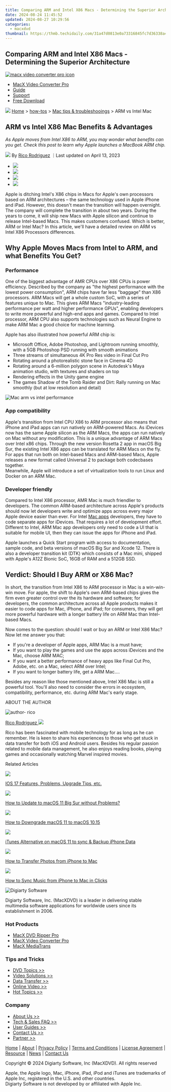 ```yaml
---
title: Comparing ARM and Intel X86 Macs - Determining the Superior Architecture
date: 2024-08-24 11:45:52
updated: 2024-08-27 10:29:56
categories:
  - macxdvd
thumbnail: https://thmb.techidaily.com/31a47d0813e0a73316845fc7d36338a492235a7e4fd705568291b1b8a09d30a6.jpg
---
```


## Comparing ARM and Intel X86 Macs - Determining the Superior Architecture

[![macx video converter pro icon](https://www.macxdvd.com/mobile/../image-style/new-seo/icon11.png)](https://tools.techidaily.com/macxdvd/products/)

* [MacX Video Converter Pro](https://tools.techidaily.com/macxdvd/products/)
* [Guide](https://tools.techidaily.com/macxdvd/products/)
* [Support](https://tools.techidaily.com/macxdvd/products/)
* [Free Download](https://tools.techidaily.com/macxdvd/products/)



![](https://www.macxdvd.com/mobile/../image-style/new-seo/icon7.png) [Home](https://tools.techidaily.com/macxdvd/products/) \> [how-tos](https://tools.techidaily.com/macxdvd/products/) \> [Mac tips & troubleshooings](https://tools.techidaily.com/macxdvd/products/) \> ARM vs Intel Mac

## ARM vs Intel X86 Mac Benefits & Advantages



_As Apple moves from Intel X86 to ARM, you may wonder what benefits can you get. Check this post to learn why Apple launches a MacBook ARM chip._ 

![](https://www.macxdvd.com/mobile/../image-style/new-seo/icon6.png) By [Rico Rodriguez](https://www.linkedin.com/in/rico-rodriguez-06815a104/) ｜Last updated on April 13, 2023 

* [![](https://www.macxdvd.com/mobile/../image-style/new-seo/share-fa.jpg)](https://www.facebook.com/sharer/sharer.php?u=https://www.macxdvd.com/mobile/arm-vs-intel-x86-mac.htm)
* [![](https://www.macxdvd.com/mobile/../image-style/new-seo/share-tw.jpg)](https://twitter.com/intent/tweet?url=https://www.macxdvd.com/mobile/arm-vs-intel-x86-mac.htm)
* [![](https://www.macxdvd.com/mobile/../image-style/new-seo/share-email.jpg)](https://www.macxdvd.com/mobile/mailto:info@example.com?&subject=&body=https://www.macxdvd.com/mobile/arm-vs-intel-x86-mac.htm)
* [![](https://www.macxdvd.com/mobile/../image-style/new-seo/share-in.jpg)](https://www.linkedin.com/shareArticle?mini=true&url=https://www.macxdvd.com/mobile/arm-vs-intel-x86-mac.htm&title=&summary=https://www.macxdvd.com/mobile/arm-vs-intel-x86-mac.htm&source=)

Apple is ditching Intel's X86 chips in Macs for Apple's own processors based on ARM architectures – the same technology used in Apple iPhone and iPad. However, this doesn't mean the transition will happen overnight. The company will complete the transition in about two years. During the years to come, it will ship new Macs with Apple silicon and continue to release Intel-based Macs. This makes customers confused. Which is better, ARM or Intel Mac? In this article, we'll have a detailed review on ARM vs Intel X86 Processors differences. 

## Why Apple Moves Macs from Intel to ARM, and what Benefits You Get?

### Performance

One of the biggest advantage of AMR CPUs over X86 CPUs is power efficiency. Described by the company as "the highest performance with the lowest power consumption", ARM chips have far less "baggage" than X86 processors. ARM Macs will get a whole custom SoC, with a series of features unique to Mac. This gives ARM Macs "industry-leading performance per watt and higher performance GPUs", enabling developers to write more powerful and high-end apps and games. Compared to Intel processor, ARM CPU also supports technologies such as Neural Engine to make ARM Mac a good choice for machine learning.

Apple has also illustrated how powerful ARM chip is:

* Microsoft Office, Adobe Photoshop, and Lightroom running smoothly, with a 5GB Photoshop PSD running with smooth animations
* Three streams of simultaneous 4K Pro Res video in Final Cut Pro
* Rotating around a photorealistic stone face in Cinema 4D
* Rotating around a 6-million polygon scene in Autodesk's Maya animation studio, with textures and shaders on top
* Rendering effects in the Unity game engine
* The games Shadow of the Tomb Raider and Dirt: Rally running on Mac smoothly (but at low resolution and detail)

![Mac arm vs intel performance](https://www.macxdvd.com/mobile/article-image/arm-mac.jpg) 

### App compatibility

Apple's transition from Intel CPU X86 to ARM processor also means that iPhone and iPad apps can run natively on ARM-powered Macs. As iDevices now has the same Apple silicon as the ARM Macs, the apps can run natively on Mac without any modification. This is a unique advantage of ARM Macs over Intel x86 chips. Through the new version Rosetta 2 app in macOS Big Sur, the existing Intel X86 apps can be translated for ARM Macs on the fly. For apps that run both on Intel-based Macs and ARM-based Macs, Apple releases a new format called Universal 2 to package both codecbases together.   
 Meanwhile, Apple will introduce a set of virtualization tools to run Linux and Docker on an ARM Mac.

### Developer friendly

Compared to Intel X86 processor, AMR Mac is much friendlier to developers. The common ARM-based architecture across Apple's products should now let developers write and optimize apps across every major Apple device easier than ever. For Intel [Mac apps](https://tools.techidaily.com/macxdvd/products/) developers, they have to code separate apps for iDevices. That requires a lot of development effort. Different to Intel, ARM Mac app developers only need to code a UI that is suitable for mobile UI, then they can issue the apps for iPhone and iPad. 

Apple launches a Quick Start program with access to documentation, sample code, and beta versions of macOS Big Sur and Xcode 12\. There is also a developer transition kit (DTK) which consists of a Mac mini, shipped with Apple's A12Z Bionic SoC, 16GB of RAM and a 512GB SSD. 

## Verdict: Should I Buy ARM or X86 Mac? 

In short, the transition from Intel X86 to ARM processor in Mac is a win-win-win move. For apple, the shift to Apple's own ARM-based chips gives the firm even greater control over the its hardware and software; for developers, the common architecture across all Apple products makes it easier to code apps for Mac, iPhone, and iPad; for consumers, they will get more powerful hardware with a longer battery life on ARM Mac than Intel-based Macs. 

Now comes to the question: should I wait or buy an ARM or Intel X86 Mac? Now let me answer you that: 

* If you're a developer of Apple apps, ARM Mac is a must have;
* If you want to play the games and use the apps across iDevices and the Mac, choose ARM MAC;
* If you want a better performance of heavy apps like Final Cut Pro, Adobe, etc. on a Mac, select ARM over Intel;
* If you want to longer battery life, get a ARM Mac....

Besides any reason like those mentioned above, Intel X86 Mac is still a powerful tool. You'll also need to consider the errors in ecosystem, compatibility, performance, etc. during ARM Mac's early stage.

ABOUT THE AUTHOR

![author- rico](https://www.macxdvd.com/mobile/../image-style/new-seo/rico.png) 

[Rico Rodriguez ![](https://www.macxdvd.com/mobile/../image-style/new-seo/share-in1.jpg)](https://www.linkedin.com/in/rico-rodriguez-06815a104/) 

Rico has been fascinated with mobile technology for as long as he can remember. He is keen to share his experiences to those who get stuck in data transfer for both iOS and Android users. Besides his regular passion related to mobile data management, he also enjoys reading books, playing games and occasionally watching Marvel inspired movies.



Related Articles

![](https://www.macxdvd.com/mobile/../image-style/new-seo/pic7.jpg)

[IOS 17 Features, Problems, Upgrade Tips, etc.](https://tools.techidaily.com/macxdvd/products/) 

![](https://www.macxdvd.com/mobile/../image-style/new-seo/pic6.jpg)

[How to Update to macOS 11 Big Sur without Problems?](https://tools.techidaily.com/macxdvd/products/) 

![](https://www.macxdvd.com/mobile/../image-style/new-seo/pic5.jpg)

[How to Downgrade macOS 11 to macOS 10.15](https://shop-links.co/link/?exclusive=1&publisher_slug=itechdaily19598&url=https%3A%2F%2Fwww.macxdvd.com%2Fmac%2Fhow-to-downgrade-macos.htm) 

![](https://www.macxdvd.com/mobile/../image-style/new-seo/pic4.jpg)

[iTunes Alternative on macOS 11 to sync & Backup iPhone Data](https://tools.techidaily.com/macxdvd/products/) 

![](https://www.macxdvd.com/mobile/../image-style/new-seo/pic3.jpg)

[How to Transfer Photos from iPhone to Mac](https://tools.techidaily.com/macxdvd/products/) 

![](https://www.macxdvd.com/mobile/../image-style/new-seo/pic2.jpg)

[How to Sync Music from iPhone to Mac in Clicks](https://tools.techidaily.com/macxdvd/products/) 



![Digiarty Software](https://www.macxdvd.com/mobile/../icon/logo.png) 

Digiarty Software, Inc. (MacXDVD) is a leader in delivering stable multimedia software applications for worldwide users since its establishment in 2006.

### Hot Products

* [MacX DVD Ripper Pro](https://tools.techidaily.com/macxdvd/products/)
* [MacX Video Converter Pro](https://tools.techidaily.com/macxdvd/products/)
* [MacX MediaTrans](https://tools.techidaily.com/macxdvd/products/)

### Tips and Tricks

* [DVD Topics >>](https://tools.techidaily.com/macxdvd/products/)
* [Video Solutions >>](https://tools.techidaily.com/macxdvd/products/)
* [Data Transfer >>](https://tools.techidaily.com/macxdvd/products/)
* [Online Video >>](https://tools.techidaily.com/macxdvd/products/)
* [Hot Topics >>](https://tools.techidaily.com/macxdvd/products/)

### Company

* [About Us >>](https://tools.techidaily.com/macxdvd/products/)
* [Tech & Sales FAQ >>](https://tools.techidaily.com/macxdvd/products/)
* [User Guides >>](https://tools.techidaily.com/macxdvd/products/)
* [Contact Us >>](https://tools.techidaily.com/macxdvd/products/)
* [Partner >>](https://tools.techidaily.com/macxdvd/products/)



[Home](https://tools.techidaily.com/macxdvd/products/) | [About](https://tools.techidaily.com/macxdvd/products/) | [Privacy Policy](https://tools.techidaily.com/macxdvd/products/) | [Terms and Conditions](https://tools.techidaily.com/macxdvd/products/) | [License Agreement](https://tools.techidaily.com/macxdvd/products/) | [Resource](https://tools.techidaily.com/macxdvd/products/) | [News](https://tools.techidaily.com/macxdvd/products/) | [Contact Us](https://tools.techidaily.com/macxdvd/products/)

Copyright © 2024 Digiarty Software, Inc (MacXDVD). All rights reserved

Apple, the Apple logo, Mac, iPhone, iPad, iPod and iTunes are trademarks of Apple Inc, registered in the U.S. and other countries.  
Digiarty Software is not developed by or affiliated with Apple Inc.

<ins class="adsbygoogle"
     style="display:block"
     data-ad-format="autorelaxed"
     data-ad-client="ca-pub-7571918770474297"
     data-ad-slot="1223367746"></ins>



<ins class="adsbygoogle"
     style="display:block"
     data-ad-client="ca-pub-7571918770474297"
     data-ad-slot="8358498916"
     data-ad-format="auto"
     data-full-width-responsive="true"></ins>
